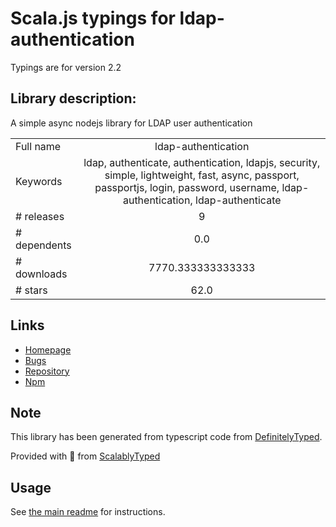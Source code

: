 
# Scala.js typings for ldap-authentication

Typings are for version 2.2

## Library description:
A simple async nodejs library for LDAP user authentication

|                    |                 |
| ------------------ | :-------------: |
| Full name          | ldap-authentication |
| Keywords           | ldap, authenticate, authentication, ldapjs, security, simple, lightweight, fast, async, passport, passportjs, login, password, username, ldap-authentication, ldap-authenticate |
| # releases         | 9 |
| # dependents       | 0.0 |
| # downloads        | 7770.333333333333 |
| # stars            | 62.0 |

## Links
- [Homepage](https://github.com/shaozi/ldap-authentication#readme)
- [Bugs](https://github.com/shaozi/ldap-authentication/issues)
- [Repository](https://github.com/shaozi/ldap-authentication)
- [Npm](https://www.npmjs.com/package/ldap-authentication)
    


## Note
This library has been generated from typescript code from [DefinitelyTyped](https://definitelytyped.org).

Provided with :purple_heart: from [ScalablyTyped](https://github.com/oyvindberg/ScalablyTyped)

## Usage
See [the main readme](../../readme.md) for instructions.


